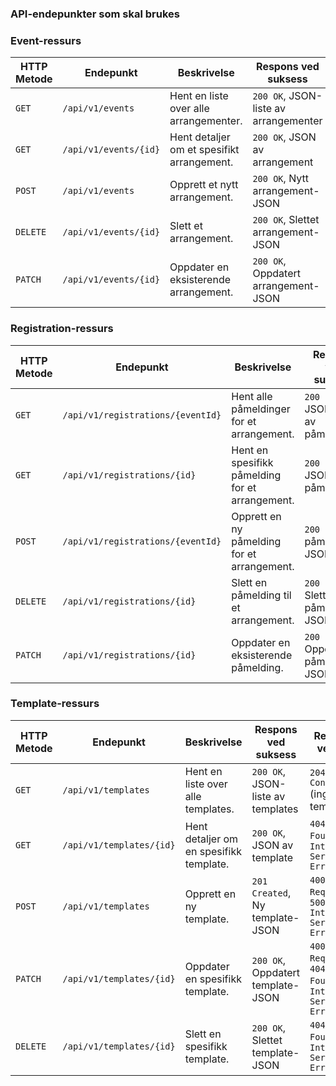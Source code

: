 ### API-endepunkter som skal brukes

### Event-ressurs

| HTTP Metode | Endepunkt                 | Beskrivelse                        | Respons ved suksess             | Respons ved feil                      |
|-------------|---------------------------|------------------------------------|----------------------------------|---------------------------------------|
| `GET`       | `/api/v1/events`          | Hent en liste over alle arrangementer. | `200 OK`, JSON-liste av arrangementer | `204 No Content` (ingen arrangementer) |
| `GET`       | `/api/v1/events/{id}`     | Hent detaljer om et spesifikt arrangement. | `200 OK`, JSON av arrangement   | `404 Not Found`, `500 Internal Server Error` |
| `POST`      | `/api/v1/events`          | Opprett et nytt arrangement.      | `200 OK`, Nytt arrangement-JSON | `404 Not Found`, `500 Internal Server Error` |
| `DELETE`    | `/api/v1/events/{id}`     | Slett et arrangement.             | `200 OK`, Slettet arrangement-JSON | `404 Not Found`, `500 Internal Server Error` |
| `PATCH`    | `/api/v1/events/{id}`      | Oppdater en eksisterende arrangement.  | `200 OK`, Oppdatert arrangement-JSON | `404 Not Found`, `500 Internal Server Error` |

### Registration-ressurs

| HTTP Metode | Endepunkt                                       | Beskrivelse                                | Respons ved suksess                    | Respons ved feil                      |
|-------------|-------------------------------------------------|--------------------------------------------|----------------------------------------|---------------------------------------|
| `GET`       | `/api/v1/registrations/{eventId}`             | Hent alle påmeldinger for et arrangement.  | `200 OK`, JSON-liste av påmeldinger    | `204 No Content` (ingen påmeldinger) |
| `GET`       | `/api/v1/registrations/{id}`        | Hent en spesifikk påmelding for et arrangement. | `200 OK`, JSON av påmelding         | `404 Not Found`, `500 Internal Server Error` |
| `POST`      | `/api/v1/registrations/{eventId}`             | Opprett en ny påmelding for et arrangement. | `200 OK`, Ny påmelding-JSON          | `404 Not Found`, `500 Internal Server Error` |
| `DELETE`    | `/api/v1/registrations/{id}`        | Slett en påmelding til et arrangement.     | `200 OK`, Slettet påmelding-JSON      | `404 Not Found`, `500 Internal Server Error` |
| `PATCH`     | `/api/v1/registrations/{id}`        | Oppdater en eksisterende påmelding.        | `200 OK`, Oppdatert påmelding-JSON    | `404 Not Found`, `500 Internal Server Error` |

### Template-ressurs

| HTTP Metode | Endepunkt                | Beskrivelse                                | Respons ved suksess             | Respons ved feil                      |
|-------------|--------------------------|--------------------------------------------|----------------------------------|---------------------------------------|
| `GET`       | `/api/v1/templates`      | Hent en liste over alle templates.         | `200 OK`, JSON-liste av templates | `204 No Content` (ingen templates)   |
| `GET`       | `/api/v1/templates/{id}` | Hent detaljer om en spesifikk template.    | `200 OK`, JSON av template       | `404 Not Found`, `500 Internal Server Error` |
| `POST`      | `/api/v1/templates`      | Opprett en ny template.                    | `201 Created`, Ny template-JSON  | `400 Bad Request`, `500 Internal Server Error` |
| `PATCH`     | `/api/v1/templates/{id}` | Oppdater en spesifikk template.            | `200 OK`, Oppdatert template-JSON | `400 Bad Request`, `404 Not Found`, `500 Internal Server Error`
| `DELETE`    | `/api/v1/templates/{id}` | Slett en spesifikk template.               | `200 OK`, Slettet template-JSON  | `404 Not Found`, `500 Internal Server Error` |
